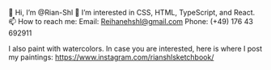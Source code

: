 👋 Hi, I’m @Rian-Shl
👀 I’m interested in CSS, HTML, TypeScript, and React.
📫 How to reach me:
  Email: Reihanehshl@gmail.com
  Phone: (+49) 176 43 692911

I also paint with watercolors. In case you are interested, here is where I post my paintings:
  https://www.instagram.com/rianshlsketchbook/
  
  

<!---
Rian-Shl/Rian-Shl is a ✨ special ✨ repository because its `README.md` (this file) appears on your GitHub profile.
You can click the Preview link to take a look at your changes.
--->
